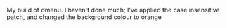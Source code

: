 My build of dmenu. I haven't done much; I've applied the case insensitive patch, and changed the background colour to orange

